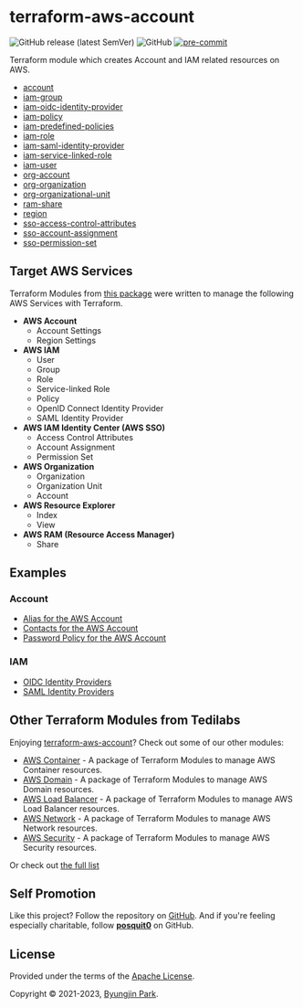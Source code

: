 # terraform-aws-account

![GitHub release (latest SemVer)](https://img.shields.io/github/v/release/tedilabs/terraform-aws-account?color=blue&sort=semver&style=flat-square)
![GitHub](https://img.shields.io/github/license/tedilabs/terraform-aws-account?color=blue&style=flat-square)
[![pre-commit](https://img.shields.io/badge/pre--commit-enabled-brightgreen?logo=pre-commit&logoColor=white&style=flat-square)](https://github.com/pre-commit/pre-commit)

Terraform module which creates Account and IAM related resources on AWS.

- [account](./modules/account)
- [iam-group](./modules/iam-group)
- [iam-oidc-identity-provider](./modules/iam-oidc-identity-provider)
- [iam-policy](./modules/iam-policy)
- [iam-predefined-policies](./modules/iam-predefined-policies)
- [iam-role](./modules/iam-role)
- [iam-saml-identity-provider](./modules/iam-saml-identity-provider)
- [iam-service-linked-role](./modules/iam-service-linked-role)
- [iam-user](./modules/iam-user)
- [org-account](./modules/org-account)
- [org-organization](./modules/org-organization)
- [org-organizational-unit](./modules/org-organizational-unit)
- [ram-share](./modules/ram-share)
- [region](./modules/region)
- [sso-access-control-attributes](./modules/sso-access-control-attributes)
- [sso-account-assignment](./modules/sso-account-assignment)
- [sso-permission-set](./modules/sso-permission-set)


## Target AWS Services

Terraform Modules from [this package](https://github.com/tedilabs/terraform-aws-account) were written to manage the following AWS Services with Terraform.

- **AWS Account**
  - Account Settings
  - Region Settings
- **AWS IAM**
  - User
  - Group
  - Role
  - Service-linked Role
  - Policy
  - OpenID Connect Identity Provider
  - SAML Identity Provider
- **AWS IAM Identity Center (AWS SSO)**
  - Access Control Attributes
  - Account Assignment
  - Permission Set
- **AWS Organization**
  - Organization
  - Organization Unit
  - Account
- **AWS Resource Explorer**
  - Index
  - View
- **AWS RAM (Resource Access Manager)**
  - Share


## Examples

### Account

- [Alias for the AWS Account](./examples/account-alias)
- [Contacts for the AWS Account](./examples/account-contacts)
- [Password Policy for the AWS Account](./examples/account-password-policy)


### IAM

- [OIDC Identity Providers](./examples/iam-oidc-identity-providers)
- [SAML Identity Providers](./examples/iam-saml-identity-providers)


## Other Terraform Modules from Tedilabs

Enjoying [terraform-aws-account](https://github.com/tedilabs/terraform-aws-account)? Check out some of our other modules:

- [AWS Container](https://github.com/tedilabs/terraform-aws-container) - A package of Terraform Modules to manage AWS Container resources.
- [AWS Domain](https://github.com/tedilabs/terraform-aws-domain) - A package of Terraform Modules to manage AWS Domain resources.
- [AWS Load Balancer](https://github.com/tedilabs/terraform-aws-load-balancer) - A package of Terraform Modules to manage AWS Load Balancer resources.
- [AWS Network](https://github.com/tedilabs/terraform-aws-network) - A package of Terraform Modules to manage AWS Network resources.
- [AWS Security](https://github.com/tedilabs/terraform-aws-security) - A package of Terraform Modules to manage AWS Security resources.

Or check out [the full list](https://github.com/search?q=org%3Atedilabs+topic%3Aterraform-module&type=repositories)


## Self Promotion

Like this project? Follow the repository on [GitHub](https://github.com/tedilabs/terraform-aws-account). And if you're feeling especially charitable, follow **[posquit0](https://github.com/posquit0)** on GitHub.


## License

Provided under the terms of the [Apache License](LICENSE).

Copyright © 2021-2023, [Byungjin Park](https://www.posquit0.com).
